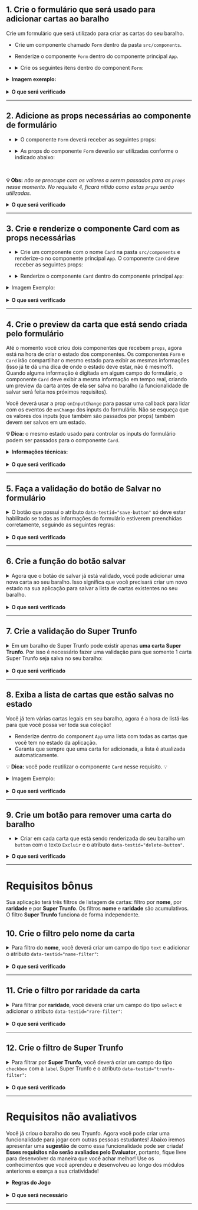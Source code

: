 
## 1. Crie o formulário que será usado para adicionar cartas ao baralho
Crie um formulário que será utilizado para criar as cartas do seu baralho.

  * Crie um componente chamado `Form` dentro da pasta `src/components`.

  * Renderize o componente `Form` dentro do componente principal `App`. 

  * <details><summary>Crie os seguintes itens dentro do component <code>Form</code>:</summary>
  
    :bulb: **Dica:** Você pode criar um componente de input. Lembre-se de sempre ter uma label associada para cada input.

    - um campo do tipo `text` que contenha o atributo `data-testid="name-input"`. Este campo será usado para inserir o nome da carta.

    - um campo do tipo `textarea` que contenha o atributo `data-testid="description-input"`. Este campo será usado para inserir a descrição da carta.

    - um campo do tipo `number` que contenha o atributo `data-testid="attr1-input"`. Este campo será usado para inserir o primeiro atributo da carta. Ele é livre para você adicionar o atributo que mais combinar com o seu baralho.

    - um campo do tipo `number` que contenha o atributo `data-testid="attr2-input"`. Este campo será usado para inserir o segundo atributo da carta. Ele é livre para você adicionar o atributo que mais combinar com o seu baralho.

    - um campo do tipo `number` que contenha o atributo `data-testid="attr3-input"`. Este campo será usado para inserir o terceiro atributo da carta. Ele é livre para você adicionar o atributo que mais combinar com o seu baralho.

    - um campo do tipo `text` que contenha o atributo `data-testid="image-input"`. Este campo será usado para inserir o caminho para imagem da carta.

    - um campo do tipo `select` que contenha o atributo `data-testid="rare-input"`. Este campo será usado para inserir a raridade da carta e deverá ter as `options`: `normal`, `raro` e `muito raro` (é importante que as opções estejam nessa ordem).

    - um campo do tipo `checkbox` que contenha o atributo `data-testid="trunfo-input"`. Este campo será usado para inserir se a carta é o Super Trunfo.
    
    - um `button`que contenha o atributo  `data-testid="save-button"` e que tenha o texto "Salvar".
  </details>

  <details><summary><strong>Imagem exemplo:</strong></summary>

  ![requisito-1](images/requisito-1.png)

  </details><br />

<details>
  <summary><strong>O que será verificado</strong></summary><br />

  - Será validado se existe um input texto que possui o `data-testid="name-input"`.
  
  - Será validado se existe um input textarea que possui o `data-testid="description-input"`.
  
  - Será validado se existe um input number que possui o `data-testid="attr1-input"`.
  
  - Será validado se existe um input number que possui o `data-testid="attr2-input"`.
  
  - Será validado se existe um input number que possui o `data-testid="attr3-input"`.
  
  - Será validado se existe um input texto que possui o `data-testid="image-input"`.

  - Será validado se existe um input select que possui o `data-testid="rare-input"` com as `options`: `normal`, `raro` e `muito raro`, nesta ordem.

  - Será validado se existe um input checkbox que possui o `data-testid="trunfo-input"`.

  - Será validado se existe um botão que possui o `data-testid="save-button"`.
</details>

---

## 2. Adicione as props necessárias ao componente de formulário 

  * <details><summary>O componente <code>Form</code> deverá receber as seguintes props:</summary>
  
    - `cardName`, uma string;
    - `cardDescription`, uma string;
    - `cardAttr1`, uma string;
    - `cardAttr2`, uma string;
    - `cardAttr3`, uma string;
    - `cardImage`, uma string;
    - `cardRare`, uma string;
    - `cardTrunfo`, um boolean;
    - `hasTrunfo`, um boolean;
    - `isSaveButtonDisabled`, um boolean;
    - `onInputChange`, uma callback;
    - `onSaveButtonClick`, uma callback;
  </details>


  * <details><summary>As props do componente <code>Form</code> deverão ser utilizadas conforme o indicado abaixo:</summary>

    * Campo `name-input`: o atributo `value` deve receber o valor da prop `cardName` e o atributo `onChange` deve receber o valor da prop `onInputChange`.

    * Campo `description-input`: o atributo `value` deve receber o valor da prop `cardDescription` e o atributo `onChange` deve receber o valor da prop `onInputChange`.

    * Campo `attr1-input`: o atributo `value` deve receber o valor da prop `cardAttr1` e o atributo `onChange` deve receber o valor da prop `onInputChange`.

    * Campo `attr2-input`: o atributo `value` deve receber o valor da prop `cardAttr2` e o atributo `onChange` deve receber o valor da prop `onInputChange`.

    * Campo `attr3-input`: o atributo `value` deve receber o valor da prop `cardAttr3` e o atributo `onChange` deve receber o valor da prop `onInputChange`.

    * Campo `image-input`: o atributo `value` deve receber o valor da prop `cardImage` e o atributo `onChange` deve receber o valor da prop `onInputChange`.

    * Campo `rare-input`: o atributo `value` deve receber o valor da prop `cardRare` e o atributo `onChange` deve receber o valor da prop `onInputChange`.

    * Campo `trunfo-input`: o atributo `checked` deve receber o valor da prop `cardTrunfo` e o atributo `onChange` deve receber o valor da prop `onInputChange`.

    * Botão `save-button`: o atributo `disabled` deve receber o valor da prop `isSaveButtonDisabled` e o atributo `onClick` deve receber o valor da prop `onSaveButtonClick`.

    **:bulb: Obs:** por enquanto a prop `hasTrunfo` ainda não foi utilizada, mas não se preocupe, pois ela será usada em breve.
  </details><br />
  
 **:bulb: Obs:** *não se preocupe com os valores a serem passados para as `props` nesse momento. No requisito 4, ficará nítido como estas `props` serão utilizadas.*

<details>
  <summary><strong>O que será verificado</strong></summary><br />

  - Será validado se o campo de nome recebe o valor da prop `cardName` e se a callback `onInputChange` é chamada quando o campo sofre alguma alteração.

  - Será validado se o campo de descrição recebe o valor da prop `cardDescription` e se a callback `onInputChange` é chamada quando o campo sofre alguma alteração.

  - Será validado se o campo do atributo 1 recebe o valor da prop `cardAttr1` e se a callback `onInputChange` é chamada quando o campo sofre alguma alteração.

  - Será validado se o campo do atributo 2 recebe o valor da prop `cardAttr2` e se a callback `onInputChange` é chamada quando o campo sofre alguma alteração.

  - Será validado se o campo do atributo 3 recebe o valor da prop `cardAttr3` e se a callback `onInputChange` é chamada quando o campo sofre alguma alteração.

  - Será validado se o campo de imagem recebe o valor da prop `cardImage` e se a callback `onInputChange` é chamada quando o campo sofre alguma alteração.

  - Será validado se o campo de raridade recebe o valor da prop `cardRare` e se a callback `onInputChange` é chamada quando o campo sofre alguma alteração.

  - Será validado se o campo de Super Trufo recebe o valor da prop `cardTrunfo` e se a callback `onInputChange` é chamada quando o campo sofre alguma alteração.

  - Será validado se o botão de salvar é habilitado se o valor da prop `isSaveButtonDisabled` for `false`.

  - Será validado se o botão de salvar é desabilitado se o valor da prop `isSaveButtonDisabled` for `true`.

  - Será validado se a callback `onSaveButtonClick` é chamada quando o botão é clicado. 
</details>

---

## 3. Crie e renderize o componente Card com as props necessárias

  * <details><summary>Crie um componente com o nome <code>Card</code> na pasta <code>src/components</code> e renderize-o  no componente principal <code>App</code>. O componente <code>Card</code> deve receber as seguintes props: </summary>
  
    - `cardName`, uma string;
    - `cardDescription`, uma string;
    - `cardAttr1`, uma string;
    - `cardAttr2`, uma string;
    - `cardAttr3`, uma string;
    - `cardImage`, uma string;
    - `cardRare`, uma string;
    - `cardTrunfo`, um boolean;
  </details>

  * <details><summary>Renderize o componente <code>Card</code> dentro do componente principal <code>App</code>:</summary>

    * Exiba o valor da prop `cardName`. Você pode usar qualquer tag HTML que faça sentido, desde que ela tenha o atributo `data-testid="name-card"`.

    * Exiba a imagem usando a tag HTML `img`, com o atributo `src` que tenha o valor da prop `cardImage` e o atributo `alt` com o valor da prop `cardName`. Essa imagem também deve ter o atributo `data-testid="image-card"`

    * Exiba o valor da prop `cardDescription`. Você pode usar qualquer tag HTML que faça sentido, desde que ela tenha o atributo `data-testid="description-card"`.
    
    * Exiba o valor da prop `cardAttr1`. Você pode usar qualquer tag HTML que faça sentido, desde que ela tenha o atributo `data-testid="attr1-card"`.

    * Exiba o valor da prop `cardAttr2`. Você pode usar qualquer tag HTML que faça sentido, desde que ela tenha o atributo `data-testid="attr2-card"`
    * Exiba o valor da prop `cardAttr3`. Você pode usar qualquer tag HTML que faça sentido, desde que ela tenha o atributo `data-testid="attr3-card"`.

    * Exiba o valor da prop `cardRare`. Você pode usar qualquer tag HTML que faça sentido, desde que ela tenha o atributo `data-testid="rare-card"`.

    * Exiba o texto `Super Trunfo` somente quando o valor da prop `cardTrunfo` for `true`. Você pode usar qualquer tag HTML que faça sentido, desde que ela tenha o atributo `data-testid="trunfo-card"`.

    **Dica: Você pode utilizar renderização condicional para renderizar ou não o texto do super trunfo.**
  </details>

<details><summary>Imagem Exemplo:</summary>

  ![requisito-3](images/requisito-3.png)
</details><br />

<details>
  <summary><strong>O que será verificado</strong></summary><br />
  
  - Será validado se o componente `data-testid="name-card"` é exibido e possui o valor da prop `cardName`.
  - Será validado se o componente `data-testid="image-card"` é exibido e possui o atributo `src` com o valor da prop `cardImage` e o atributo alt com o valor da prop `cardName`.
  - Será validado se o componente `data-testid="description-card"` é exibido e possui o valor da prop `cardDescription`.
  - Será validado se o componente `data-testid="attr1-card"` é exibido e possui o valor da prop `cardAttr1`.
  - Será validado se o componente `data-testid="attr2-card"` é exibido e possui o valor da prop `cardAttr2`.
  - Será validado se o componente `data-testid="attr3-card"` é exibido e possui o valor da prop `cardAttr3`.
  - Será validado se o componente `data-testid="rare-card"` é exibido e possui o valor da prop `cardRare`.
  - Será validado se o componente `data-testid="trunfo-card"` é exibido quando a prop `cardTrunfo` tiver o valor `true`.
  - Será validado se o componente `data-testid="trunfo-card"` **não** é exibido quando a prop `cardTrunfo` tiver o valor `false`.
</details>

---

## 4. Crie o preview da carta que está sendo criada pelo formulário

Até o momento você criou dois componentes que recebem `props`, agora está na hora de criar o estado dos componentes.
Os componentes `Form` e `Card` irão compartilhar o mesmo estado para exibir as mesmas informações (isso já te dá uma dica de onde o estado deve estar, não é mesmo?).
Quando alguma informação é digitada em algum campo do formulário, o componente `Card` deve exibir a mesma informação em tempo real, criando um preview da carta antes de ela ser salva no baralho (a funcionalidade de salvar será feita nos próximos requisitos). 

Você deverá usar a prop `onInputChange` para passar uma callback para lidar com os eventos de `onChange` dos inputs do formulário. Não se esqueça que os valores dos inputs (que também são passados por props) também devem ser salvos em um estado.

**:bulb: Dica:** o mesmo estado usado para controlar os inputs do formulário podem ser passados para o componente `Card`.

<details><summary><strong>Informações técnicas:</strong></summary>

  * Ao digitar algo no campo com o `data-testid="name-input"` do formulário, o mesmo valor deverá ser renderizado no componente `Card`, no elemento com o `data-testid="name-card"`.
  
  * Ao digitar algo no campo com o `data-testid="description-input"` do formulário, o mesmo valor deverá ser renderizado no componente `Card`, no elemento com o `data-testid="description-card"`.

  * Ao digitar algo no campo com o `data-testid="image-input"` do formulário, o mesmo valor deverá ser passado para o componente `Card`, e ser usado no atributo `src` do elemento com o `data-testid="image-card"`.

  * Ao digitar algo no campo com o `data-testid="attr1-input"` do formulário, o mesmo valor deverá ser renderizado no componente `Card`, no elemento com o `data-testid="attr1-card"`.

  * Ao digitar algo no campo com o `data-testid="attr2-input"` do formulário, o mesmo valor deverá ser renderizado no componente `Card`, no elemento com o `data-testid="attr2-card"`.

  * Ao digitar algo no campo com o `data-testid="attr3-input"` do formulário, o mesmo valor deverá ser renderizado no componente `Card`, no elemento com o `data-testid="attr3-card"`.

  * Ao selecionar algum valor no `select` com o `data-testid="rare-input"` do formulário, o mesmo valor deverá ser renderizado no componente `Card`, no elemento com o `data-testid="rare-card"`.

  * Quando o campo do tipo `checkbox` que possui o `data-testid="trunfo-input"` estiver `checked`, deverá ser renderizado no componente `Card` o texto `Super Trunfo` dentro do elemento com o `data-testid="trunfo-card"`.

  **:bulb: Dica:** para campos que precisem de um valor padrão (como o campo de raridade, por exemplo) você pode iniciar o estado já com esse valor.

  ![requisito-4](images/requisito-4.png)
</details><br />

<details>
  <summary><strong>O que será verificado</strong></summary><br />

  - Será validado se é renderizado no preview da carta o valor digitado no input Nome do formulário.
  - Será validado se é renderizado no preview da carta o valor digitado no input Descrição do formulário.
  - Será validado se é renderizado no preview da carta o valor digitado no input referente ao atributo 1 no formulário.
  - Será validado se é renderizado no preview da carta o valor digitado no input referente ao atributo 2 no formulário.
  - Será validado se é renderizado no preview da carta o valor digitado no input referente ao atributo 3 no formulário.
  - Será validado se é renderizado no preview da carta o `data-testid="trunfo-card"` se o checkbox Super Trunfo for selecionado.
</details>

---

## 5. Faça a validação do botão de Salvar no formulário

<details><summary>O botão que possui o atributo <code>data-testid="save-button"</code> só deve estar habilitado se todas as informações do formulário estiverem preenchidas corretamente, seguindo as seguintes regras:</summary>

  * Os campos `Nome`, `Descrição`, `Imagem` e `Raridade ` devem conter alguma informação (ou seja, os `inputs` não podem estar vazios).

  * A soma dos valores dos 3 atributos (`attr1-input`, `attr2-input` e `attr3-input`) não pode ultrapassar o valor **210**.

  * Cada um dos três atributos pode ter **no máximo 90 pontos cada**.
  
  * Os atributos não podem receber valores negativos.
</details><br />

<details>
  <summary><strong>O que será verificado</strong></summary><br />

  - Será validado se o botão `salvar` está desabilitado quando a página é renderizada pela primeira vez.
  - Será validado se o botão `salvar` está desabilitado se o campo nome estiver vazio.
  - Será validado se o botão `salvar` está desabilitado se o campo imagem estiver vazio.
  - Será validado se o botão `salvar` está desabilitado se o campo descrição estiver vazio.
  - Será validado se o botão `salvar` está desabilitado se o campo do atributo 1 for maior que 90.
  - Será validado se o botão `salvar` está desabilitado se o campo do atributo 1 for menor que 0.
  - Será validado se o botão `salvar` está desabilitado se o campo do atributo 2 for maior que 90.
  - Será validado se o botão `salvar` está desabilitado se o campo do atributo 2 for menor que 0.
  - Será validado se o botão `salvar` está desabilitado se o campo do atributo 3 for maior que 90.
  - Será validado se o botão `salvar` está desabilitado se o campo do atributo 3 for menor que 0.
  - Será validado se o botão `salvar` está desabilitado se a somatória dos campos de atributos for maior que 210.
  - Será validado se o botão `salvar` é habilitado ao preencher todos os campos do formulário corretamente.
</details>

---

## 6. Crie a função do botão salvar

<details><summary>Agora que o botão de salvar já está validado, você pode adicionar uma nova carta ao seu baralho. Isso significa que você precisará criar um novo estado na sua aplicação para salvar a lista de cartas existentes no seu baralho.</summary>

  :bulb: **Dica:** você pode salvar cada carta em um formato de objeto e ter um _array_ com esses objetos no seu estado.

  * Ao clicar no botão que possui o atributo `data-testid="save-button"`, as informações que foram preenchidas no formulário deverão ser salvas no estado da sua aplicação.
  
  * Após salvar as informações, os `inputs` do formulário `Nome`, `Descrição` e `Imagem` e o conteúdo do preview da carta deverão ser limpos.

  * Após salvar as informações, os três campos de atributos devem ter valor 0.

  * Após salvar as informações, o campo `Raridade` deve conter o valor `normal`.
</details><br />

<details>
  <summary><strong>O que será verificado</strong></summary><br />

  - Será validado se os campos do formulário `Nome`, `Descrição` e `Imagem` são limpos após clicar em `salvar`.

  - Será validado se o os três campos de atributos têm o valor `0` após clicar em `salvar`.
  
  - Será validado se o campo de `Raridade` tem o valor `normal` após clicar em `salvar`.
</details>

---

## 7. Crie a validação do Super Trunfo

<details><summary>Em um baralho de Super Trunfo pode existir apenas <strong>uma carta Super Trunfo</strong>. Por isso é necessário fazer uma validação para que somente 1 carta Super Trunfo seja salva no seu baralho:</summary>

  * Para que uma carta seja salva como Super Trunfo é preciso que o input com o `data-testid="trunfo-input"` esteja `checked` na hora de salvar a carta. Por isso, a validação será feita nesse campo. Para fazer essa validação, você deve usar o prop `hasTrunfo` do componente `Form`.

  * Caso já exista uma carta Super Trunfo em seu baralho, o formulário de criação de carta não deverá exibir o `checkbox` `data-testid="trunfo-input"`. No seu lugar deve ser renderizada a frase: "Você já tem um Super Trunfo em seu baralho".

  **Dica: Lembre-se de utilizar a renderização condicional (na seção [:convenience_store: Desenvolvimento](#orientações)) do React nesse requisito.**
</details><br />

<details>
  <summary><strong>O que será verificado</strong></summary><br />

  - Será validado se o checkbox do Super Trunfo é renderizado ao carregar a página.

  - Será validado se o texto "Você já tem um Super Trunfo em seu baralho" é renderizado caso já exista uma carta Super Trunfo no baralho.
</details>

---

## 8. Exiba a lista de cartas que estão salvas no estado

Você já tem várias cartas legais em seu baralho, agora é a hora de listá-las para que você possa ver toda sua coleção!

  * Renderize dentro do component `App` uma lista com todas as cartas que você tem no estado da aplicação.
  * Garanta que sempre que uma carta for adicionada, a lista é atualizada automaticamente.

:bulb: **Dica:** você pode reutilizar o componente `Card` nesse requisito. :bulb:

<details><summary>Imagem Exemplo:</summary>

  ![requisito-8](images/requisito-8.png)
</details><br />

<details>
  <summary><strong>O que será verificado</strong></summary><br />

  - Será validado se a carta é renderizada na página ao salvá-la.
  - Será validado se a lista é atualizada automaticamente quando uma carta é adicionada.
</details>

---

## 9. Crie um botão para remover uma carta do baralho

  * <details><summary>Criar em cada carta que está sendo renderizada do seu baralho um <code>button</code> com o texto <code>Excluir</code> e o atributo <code>data-testid="delete-button"</code>.</summary>
  
    * A carta de _preview_ **não pode ter esse botão**.
    
    * Ao clicar neste botão, a carta deve ser excluída do seu baralho, ou seja, não deverá mais ser renderizada na página.
    **Dica: Lembre-se que o baralho está sendo renderizado a partir do estado do seu componente!**
    
    * Se a carta excluída for uma carta Super Trunfo, o `checkbox` do formulário deverá aparecer novamente, tornando possível a criação de uma nova carta Super Trunfo.

    ![requisito-9](images/requisito-9.png)
  </details>

<details>
  <summary><strong>O que será verificado</strong></summary><br />

  - Será validado se o botão `Excluir` é renderizado na tela apenas nas cartas adicionadas ao baralho.
  - Será validado se ao adicionar uma carta e excluí-la em seguida, a carta não é renderizada.
  - Será validado se ao adicionar duas cartas e excluir uma em seguida, a carta não é renderizada.
  - Será validado se ao excluir uma carta Super Trunfo, o checkbox no formulário é renderizado novamente.
</details>

---

# Requisitos bônus
  
  Sua aplicação terá três filtros de listagem de cartas: filtro por **nome**, por **raridade** e por **Super Trunfo**. Os filtros **nome** e **raridade** são acumulativos. O filtro **Super Trunfo** funciona de forma independente.

## 10. Crie o filtro pelo nome da carta

<details><summary>Para filtro do <strong>nome</strong>, você deverá criar um campo do tipo <code>text</code> e adicionar o atributo <code>data-testid="name-filter"</code>:</summary>
  
  * Este campo deve ser renderizado sempre, mesmo se não existirem cartas salvas no baralho.
  
  * Ao digitar neste campo, deve ser renderizado na página apenas as cartas que contenham no `nome` o texto digitado.

  ![requisito-10](images/requisito-10.png)
</details><br />

<details>
  <summary><strong>O que será verificado</strong></summary><br />

  - Será validado se o campo de filtro por nome renderiza na tela.
  - Será validado se apenas as cartas correspondentes aparecem após o filtro.
  - Será validado se não renderiza nenhuma carta se não houver nome correspondente.
</details>

---

## 11. Crie o filtro por raridade da carta

<details><summary>Para filtrar por <strong>raridade</strong>, você deverá criar um campo do tipo <code>select</code> e adicionar o atributo <code>data-testid="rare-filter"</code>:</summary>
  
  * Este `select` deve possuir as seguintes `options`: 
    - `todas`
    - `normal`
    - `raro`
    - `muito raro`
  
  * Por padrão, a opção `todas` já estará selecionada;
  
  * Ao selecionar uma das opções, apenas as cartas que possuem a raridade especificada deverão ser renderizadas. Caso esteja selecionada `todas`, não deve ter filtro de raridade aplicado na lista.
  
  * Se o campo do filtro `Nome` estiver preenchido, os dois filtros (por nome e por raridade) devem funcionar em conjunto.

  ![requisito-11](images/requisito-11.png)
</details><br />

<details>
  <summary><strong>O que será verificado</strong></summary><br />

  - Será validado se o campo de filtro por Raridade renderiza na tela.
  - Será validado se somente as cartas com raridade `normal` são exibidas após o filtro.
  - Será validado se somente as cartas com raridade `raro` são exibidas após o filtro.
  - Será validado se somente as cartas com raridade `muito raro` são exibidas após o filtro.
  - Será validado se todas as cartas são exibidas quando o filtro de raridade está com a opção `todas` selecionada.
  - Será validado se não renderiza nenhuma carta se não houver raridade correspondente.
</details>

---

## 12. Crie o filtro de Super Trunfo

<details><summary>Para filtrar por <strong>Super Trunfo</strong>, você deverá criar um campo do tipo <code>checkbox</code> com a <code>label</code> Super Trunfo e o atributo <code>data-testid="trunfo-filter"</code>:</summary>
  
  * Ao selecionar este `checkbox`, apenas a carta **Super Trunfo** deverá ser renderizada.
  
  * Enquanto o `checkbox` estiver com o atributo `checked`, ou seja, se estiver selecionado, os `inputs` dos filtros por nome e por raridade deverão ficar com o atributo `disabled`.

  * Se o `checkbox` não estiver selecionado, as cartas devem ser renderizadas normalmente, seguindo apenas as regras dos filtros anteriores.

  ![requisito-12](images/requisito-12.png)
</details><br />

<details>
  <summary><strong>O que será verificado</strong></summary><br />
  - Será validado se somente a carta de super trunfo é exibida quando esse filtro é selecionado.
</details>

---

# Requisitos não avaliativos

Você já criou o baralho do seu Tryunfo. Agora você pode criar uma funcionalidade para jogar com outras pessoas estudantes! Abaixo iremos apresentar uma **sugestão** de como essa funcionalidade pode ser criada! **Esses requisitos não serão avaliados pelo Evaluator**, portanto, fique livre para desenvolver da maneira que você achar melhor! Use os conhecimentos que você aprendeu e desenvolveu ao longo dos módulos anteriores e exerça a sua criatividade!

<details><summary><strong>Regras do Jogo</strong></summary>

  Antes de iniciar o desenvolvimento, vamos relembrar como funciona o jogo:

  - Primeiramente, cada pessoa deve "pegar" uma carta aleatória do seu baralho.
  - A primeira pessoa irá escolher um atributo para comparar com a carta da outra pessoa. Lembre-se que no Tryunfo os atributos podem ter nomes diferentes em cada baralho, por isso o ideal é se basear pela posição do atributo, ou seja, comparar o primeiro atributo da sua carta com o primeiro atributo da carta da pessoa rival.
  - Ganha a rodada quem tiver o número maior no atributo escolhido.
  - Ao término da rodada, cada pessoa deve "pegar" uma nova carta aleatória.
  - A cada rodada é alternada a vez de quem escolhe o atributo para comparação.
</details><br />

<details><summary><strong>O que será necessário</strong></summary>

  Para poder jogar, será necessário ter desenvolvido os seguintes passos:

   1) Criar baralho com N cartas (já desenvolvido nos requisitos anteriores).
   2) Criar uma função que embaralhe as cartas e renderize a primeira carta do baralho.
   3) Criar um botão para renderizar a próxima carta do baralho.
   4) Na ultima carta, ter um botão para recomeçar o jogo, embaralhando novamente.
</details>

---

